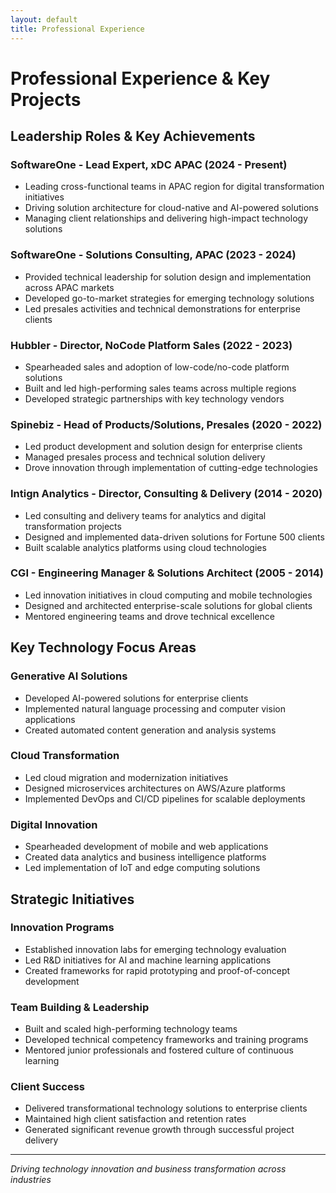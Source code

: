 ```yaml
---
layout: default
title: Professional Experience
---
```


# Professional Experience & Key Projects

## Leadership Roles & Key Achievements

### SoftwareOne - Lead Expert, xDC APAC (2024 - Present)
- Leading cross-functional teams in APAC region for digital transformation initiatives
- Driving solution architecture for cloud-native and AI-powered solutions
- Managing client relationships and delivering high-impact technology solutions

### SoftwareOne - Solutions Consulting, APAC (2023 - 2024)
- Provided technical leadership for solution design and implementation across APAC markets
- Developed go-to-market strategies for emerging technology solutions
- Led presales activities and technical demonstrations for enterprise clients

### Hubbler - Director, NoCode Platform Sales (2022 - 2023)
- Spearheaded sales and adoption of low-code/no-code platform solutions
- Built and led high-performing sales teams across multiple regions
- Developed strategic partnerships with key technology vendors

### Spinebiz - Head of Products/Solutions, Presales (2020 - 2022)
- Led product development and solution design for enterprise clients
- Managed presales process and technical solution delivery
- Drove innovation through implementation of cutting-edge technologies

### Intign Analytics - Director, Consulting & Delivery (2014 - 2020)
- Led consulting and delivery teams for analytics and digital transformation projects
- Designed and implemented data-driven solutions for Fortune 500 clients
- Built scalable analytics platforms using cloud technologies

### CGI - Engineering Manager & Solutions Architect (2005 - 2014)
- Led innovation initiatives in cloud computing and mobile technologies
- Designed and architected enterprise-scale solutions for global clients
- Mentored engineering teams and drove technical excellence

## Key Technology Focus Areas

### Generative AI Solutions
- Developed AI-powered solutions for enterprise clients
- Implemented natural language processing and computer vision applications
- Created automated content generation and analysis systems

### Cloud Transformation
- Led cloud migration and modernization initiatives
- Designed microservices architectures on AWS/Azure platforms
- Implemented DevOps and CI/CD pipelines for scalable deployments

### Digital Innovation
- Spearheaded development of mobile and web applications
- Created data analytics and business intelligence platforms
- Led implementation of IoT and edge computing solutions

## Strategic Initiatives

### Innovation Programs
- Established innovation labs for emerging technology evaluation
- Led R&D initiatives for AI and machine learning applications
- Created frameworks for rapid prototyping and proof-of-concept development

### Team Building & Leadership
- Built and scaled high-performing technology teams
- Developed technical competency frameworks and training programs
- Mentored junior professionals and fostered culture of continuous learning

### Client Success
- Delivered transformational technology solutions to enterprise clients
- Maintained high client satisfaction and retention rates
- Generated significant revenue growth through successful project delivery

---
*Driving technology innovation and business transformation across industries*